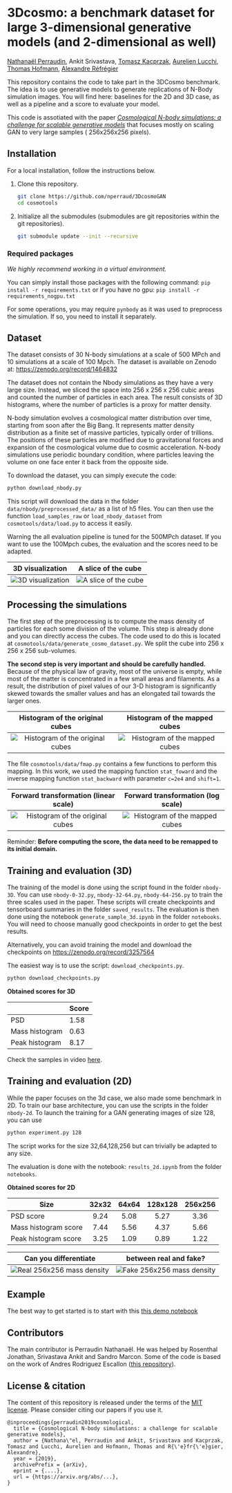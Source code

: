 # 3Dcosmo: a benchmark dataset for large 3-dimensional generative models (and 2-dimensional as well)

[Nathanaël Perraudin][nath], Ankit Srivastava, [Tomasz Kacprzak][tomek], [Aurelien Lucchi][aurelien], [Thomas Hofmann][thomas], [Alexandre Réfrégier][alex]

[nath]: https://perraudin.info
[tomek]: http://www.ipa.phys.ethz.ch/people/person-detail.MjEyNzM5.TGlzdC82NjQsNTkxMDczNDQw.html
[aurelien]:http://people.inf.ethz.ch/alucchi/
[thomas]:http://www.da.inf.ethz.ch/people/ThomasHofmann/
[alex]:https://cosmology.ethz.ch/

This repository contains the code to take part in the 3DCosmo benchmark. The idea is to use generative models to generate replications of N-Body simulation images. You will find here: baselines for the 2D and 3D case, as well as a pipeline and a score to evaluate your model.

This code is assotiated with the paper *[Cosmological N-body simulations: a challenge for scalable generative models][linkpaper]*  that focuses mostly on scaling GAN to very large samples ( 256x256x256 pixels). 

[linkpaper]:https://...

## Installation

For a local installation, follow the instructions below.

1. Clone this repository.
   ```sh
   git clone https://github.com/nperraud/3DcosmoGAN
   cd cosmotools
   ```
2. Initialize all the submodules (submodules are git repositories within the git repositories).
	```sh
	git submodule update --init --recursive
	```


### Required packages

*We highly recommend working in a virtual environment.*

You can simply install those packages with the following command:
	```
	pip install -r requirements.txt
	```
or if you have no gpu:
	```
	pip install -r requirements_nogpu.txt
	```

For some operations, you may require `pynbody` as it was used to preprocess the simulation. If so, you need to install it separately.



## Dataset

The dataset consists of 30 N-body simulations at a scale of 500 MPch and 10 simulations at a scale of 100 Mpch. The dataset is available on Zenodo at: 
https://zenodo.org/record/1464832

The dataset does not contain the Nbody simulations as they have a very large size. Instead, we sliced the space into 256 x 256 x 256 cubic areas and counted the number of particles in each area. The result consists of 3D histograms, where the number of particles is a proxy for matter density.

N-body simulation evolves a cosmological matter distribution over time, starting from soon after the Big Bang.
It represents matter density distribution as a finite set of massive particles, typically order of trillions.
The positions of these particles are modified due to gravitational forces and expansion of the cosmological volume due to cosmic acceleration.
N-body simulations use periodic boundary condition, where particles leaving the volume on one face enter it back from the opposite side.

To download the dataset, you can simply execute the code:
```sh
python download_nbody.py
```

This script will download the data in the folder `data/nbody/preprocessed_data/` as a list of h5 files. You can then use the function `load_samples_raw` or `load_nbody_dataset` from `cosmotools/data/load.py` to access it easily.

Warning the all evaluation pipeline is tuned for the 500MPch dataset. If you want to use the 100Mpch cubes, the evaluation and the scores need to be adapted.

3D visualization           |  A slice of the cube
:-------------------------:|:-------------------------:
![](images/particle_in_space.png "3D visualization" )  |  ![](images/slice.png "A slice of the cube")



## Processing the simulations

The first step of the preprocessing is to compute the mass density of particles for each some division of the volume. This step is already done and you can directly access the cubes. The code used to do this is located at `cosmotools/data/generate_cosmo_dataset.py`. We split the cube into 256 x 256 x 256 sub-volumes.

**The second step is very important and should be carefully handled.** 
Because of the physical law of gravity, most of the universe is empty, while most of the matter is concentrated in a few small areas and filaments.
As a result, the distribution of pixel values of our 3-D histogram is significantly skewed towards the smaller values and has an elongated tail towards the larger ones. 
 
Histogram of the original cubes          |  Histogram of the mapped cubes
:-------------------------:|:-------------------------:
![](images/hist_raw.png "Histogram of the original cubes") | ![](images/hist_trans.png "Histogram of the mapped cubes")

The file `cosmotools/data/fmap.py` contains a few functions to perform this mapping. In this work, we used the mapping function `stat_foward` and the inverse mapping function `stat_backward` with parameter `c=2e4` and `shift=1`. 

Forward transformation (linear scale)         |  Forward transformation (log scale)    
:-------------------------:|:-------------------------:
![](images/trans_linear.png "Histogram of the original cubes") | ![](images/trans_log.png "Histogram of the mapped cubes")

Reminder: **Before computing the score, the data need to be remapped to its initial domain.**


## Training and evaluation (3D)
The training of the model is done using the script found in the folder `nbody-3D`. You can use `nbody-0-32.py`, `nbody-32-64.py`, `nbody-64-256.py` to train the three scales used in the paper.
These scripts will create checkpoints and tensorboard summaries in the folder `saved_results`. The evaluation is then done using the notebook `generate_sample_3d.ipynb` in the folder `notebooks`. You will need to choose manually good checkpoints in order to get the best results.

Alternatively, you can avoid training the model and download the checkpoints on https://zenodo.org/record/3257564

The easiest way is to use the script: `download_checkpoints.py`.
```sh
python download_checkpoints.py
```

**Obtained scores for 3D**

|                | Score |
|----------------|-------|
| PSD            | 1.58  |
| Mass histogram | 0.63  |
| Peak histogram | 8.17  |

Check the samples in video [here](https://www.youtube.com/watch?v=nWXP6DVEalA).

## Training and evaluation (2D)
While the paper focuses on the 3d case, we also made some benchmark in 2D. To train our base architecture, you can use the scripts in the folder `nbody-2d`. To launch the training for a GAN generating images of size 128, you can use
```sh
python experiment.py 128
```
The script works for the size 32,64,128,256 but can trivially be adapted to any size.

The evaluation is done with the notebook: `results_2d.ipynb` from the folder `notebooks`.

**Obtained scores for 2D**

| Size                 | 32x32 | 64x64 | 128x128 | 256x256 |
|----------------------|:-----:|:-----:|:-------:|:-------:|
| PSD score            | 9.24  | 5.08  | 5.27    | 3.36    |
| Mass histogram score | 7.44  | 5.56  | 4.37    | 5.66    |
| Peak histogram score | 3.25  | 1.09  | 0.89    | 1.22    |
 
Can you differentiate | between real and fake?|
:-------------------------:|:-------------------------:
![](images/2d-real256.png "Real 256x256 mass density") | ![](images/2d-fake256.png "Fake 256x256 mass density")

## Example
The best way to get started is to start with this [this demo notebook](https://github.com/nperraud/CodeGAN/blob/master/WGAN%20demo.ipynb)

## Contributors

The main contributor is Perraudin Nathanaël. He was helped by Rosenthal Jonathan, Srivastava Ankit and Sandro Marcon. Some of the code is based on the work of Andres Rodriguez Escallon ([this repository][repository]).

[repository]:https://github.com/dalab/msc_andres

## License & citation

The content of this repository is released under the terms of the [MIT license](LICENCE.txt).
Please consider citing our papers if you use it.

```
@inproceedings{perraudin2019cosmological,
  title = {Cosmological N-body simulations: a challenge for scalable generative models},
  author = {Nathana\"el, Perraudin and Ankit, Srivastava and Kacprzak, Tomasz and Lucchi, Aurelien and Hofmann, Thomas and R{\'e}fr{\'e}gier, Alexandre},
  year = {2019},
  archivePrefix = {arXiv},
  eprint = {....},
  url = {https://arxiv.org/abs/...},
}
```


